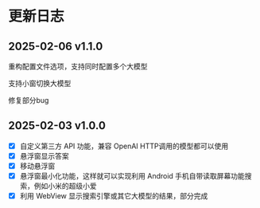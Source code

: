 # 更新日志

## 2025-02-06 v1.1.0

重构配置文件选项，支持同时配置多个大模型

支持小窗切换大模型

修复部分bug


## 2025-02-03 v1.0.0

- [x] 自定义第三方 API 功能，兼容 OpenAI HTTP调用的模型都可以使用
- [x] 悬浮窗显示答案
- [x] 移动悬浮窗
- [x] 悬浮窗最小化功能，这样就可以实现利用 Android 手机自带读取屏幕功能搜索，例如小米的超级小爱
- [x] 利用 WebView 显示搜索引擎或其它大模型的结果，部分完成